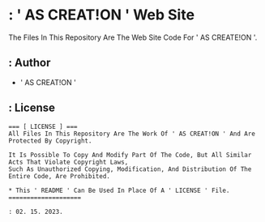 # : ' AS CREAT!ON ' Web Site

The Files In This Repository Are The Web Site Code For ' AS CREATE!ON '.

## : Author

- ' AS CREAT!ON '

## : License

```
=== [ LICENSE ] ===
All Files In This Repository Are The Work Of ' AS CREAT!ON ' And Are Protected By Copyright.

It Is Possible To Copy And Modify Part Of The Code, But All Similar Acts That Violate Copyright Laws, 
Such As Unauthorized Copying, Modification, And Distribution Of The Entire Code, Are Prohibited.

* This ' README ' Can Be Used In Place Of A ' LICENSE ' File.
====================
```

`: 02. 15. 2023.`